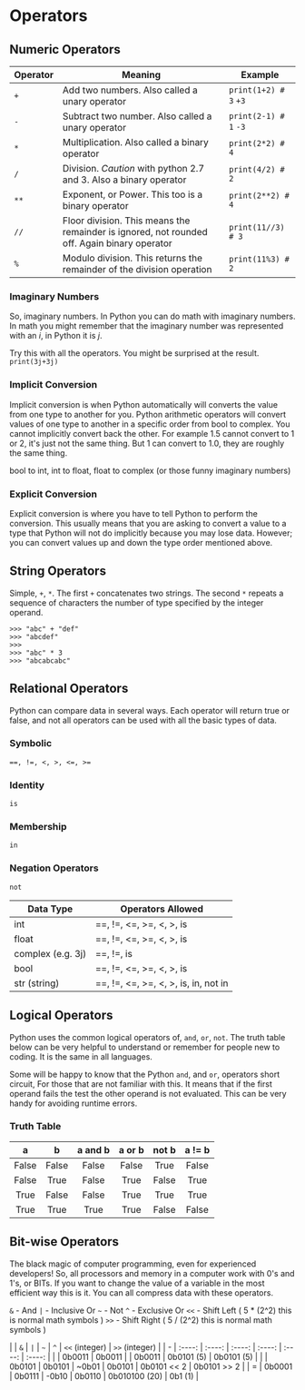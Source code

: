 # Operators

## Numeric Operators

Operator | Meaning | Example
-------- | ------- | -------
`+` | Add two numbers. Also called a unary operator | `print(1+2) # 3` `+3`
`-` | Subtract two number. Also called a unary operator | `print(2-1) # 1` `-3`
`*` | Multiplication. Also called a binary operator | `print(2*2) # 4`
`/` | Division. *Caution* with python 2.7 and 3. Also a binary operator | `print(4/2) # 2`
`**` | Exponent, or Power. This too is a binary operator | `print(2**2) # 4`
`//` | Floor division. This means the remainder is ignored, not rounded off. Again binary operator| `print(11//3) # 3`
`%` | Modulo division. This returns the remainder of the division operation | `print(11%3) # 2`

### Imaginary Numbers
So, imaginary numbers. In Python you can do math with imaginary numbers. In math you might remember that the
imaginary number was represented with an _i_, in Python it is _j_. 

Try this with all the operators. You might be surprised at the result.
`print(3j+3j)`

### Implicit Conversion
Implicit conversion is when Python automatically will converts the value from one type to another for you.
Python arithmetic operators will convert values of one type to another in a specific order from bool to complex.
You cannot implicitly convert back the other. For example 1.5 cannot convert to 1 or 2, it's just not the same thing.
But 1 can convert to 1.0, they are roughly the same thing.

bool to int,
int to float, 
float to complex (or those funny imaginary numbers)

### Explicit Conversion
Explicit conversion is where you have to tell Python to perform the conversion. This usually means that you 
are asking to convert a value to a type that Python will not do implicitly because you may lose data. However;
you can convert values up and down the type order mentioned above.

## String Operators
Simple, `+`, `*`. The first `+` concatenates two strings. The second `*` repeats a sequence of characters the
number of type specified by the integer operand.

```
>>> "abc" + "def"
>>> "abcdef"
>>>
>>> "abc" * 3
>>> "abcabcabc"
```

## Relational Operators
Python can compare data in several ways. Each operator will return true or false, and not all operators can be
used with all the basic types of data.

### Symbolic
`==, !=, <, >, <=, >=`

### Identity
`is`

### Membership
`in`

### Negation Operators
`not`

Data Type | Operators Allowed
--------- | -------
int | ==, !=, <=, >=, <, >, is
float | ==, !=, <=, >=, <, >, is
complex (e.g. 3j) | ==, !=, is
bool | ==, !=, <=, >=, <, >, is
str (string) | ==, !=, <=, >=, <, >, is, in, not in

## Logical Operators
Python uses the common logical operators of, `and`, `or`, `not`. The truth table below can be very helpful to 
understand or remember for people new to coding. It is the same in all languages.

Some will be happy to know that the Python `and`, and `or`, operators short circuit, For those that are not 
familiar with this. It means that if the first operand fails the test the other operand is not evaluated. This
can be very handy for avoiding runtime errors.

### Truth Table
|   a   |   b   | a and b | a or b | not b | a != b |
| :---: | :---: | :-----: | :----: | :---: | :----: |
| False | False | False   | False  | True  | False  |
| False | True  | False   | True   | False | True   |
| True  | False | False   | True   | True  | True   |
| True  | True  | True    | True   | False | False  |


## Bit-wise Operators
The black magic of computer programming, even for experienced developers! So, all processors and memory in a
computer work with 0's and 1's, or BITs. If you want to change the value of a variable in the most efficient way
this is it. You can all compress data with these operators.

`&` - And
`|` - Inclusive Or
`~` - Not
`^` - Exclusive Or
`<<` - Shift Left ( 5 * (2^2) this is normal math symbols )
`>>` - Shift Right ( 5 / (2^2) this is normal math symbols )

|   |   `&`  |   `|`  |   `~`  |   `^`  |  `<<` (integer) |  `>>` (integer) |
| - | :----: | :----: | :----: | :----: | :----: | :----: |
|   | 0b0011 | 0b0011 |        | 0b0011 | 0b0101 (5) | 0b0101 (5) |
|   | 0b0101 | 0b0101 | ~0b01  | 0b0101 | 0b0101 << 2 | 0b0101 >> 2 |
| = | 0b0001 | 0b0111 | -0b10  | 0b0110 | 0b010100 (20) | 0b1 (1) |


